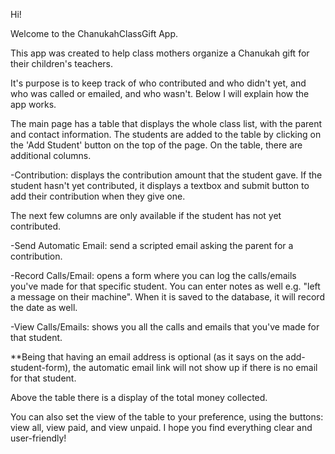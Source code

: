 Hi!

Welcome to the ChanukahClassGift App.

This app was created to help class mothers organize a Chanukah gift for their children's teachers.

It's purpose is to keep track of who contributed and who didn't yet, and who was called or emailed, and who wasn't.
Below I will explain how the app works.

The main page has a table that displays the whole class list, with the parent and contact information.
The students are added to the table by clicking on the 'Add Student' button on the top of the page.
On the table, there are additional columns.

  -Contribution: displays the contribution amount that the student gave. If the student hasn't yet contributed, it displays a textbox and submit button to add their contribution when they give one.
  
 The next few columns are only available if the student has not yet contributed.
 
  -Send Automatic Email: send a scripted email asking the parent for a contribution.
    
  -Record Calls/Email: opens a form where you can log the calls/emails you've made for that specific student. You can enter notes as well e.g. "left a message on their machine". When it is saved to the database, it will record the date as well.
    
  -View Calls/Emails: shows you all the calls and emails that you've made for that student.
    
  **Being that having an email address is optional (as it says on the add-student-form), the automatic email link will not show up if
  there is no email for that student.
  
Above the table there is a display of the total money collected.

You can also set the view of the table to your preference, using the buttons: view all, view paid, and view unpaid. 
I hope you find everything clear and user-friendly!
